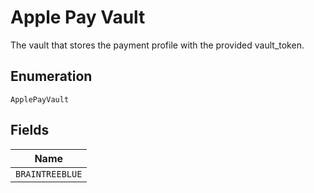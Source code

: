 
# Apple Pay Vault

The vault that stores the payment profile with the provided vault_token.

## Enumeration

`ApplePayVault`

## Fields

| Name |
|  --- |
| `BRAINTREEBLUE` |

